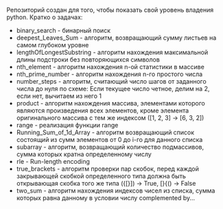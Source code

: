 Репозиторий создан для того, чтобы показать свой уровень владения python. Кратко о задачах:
* binary_search - бинарный поиск
* deepest_Leaves_Sum - алгоритм, возвращающий сумму листьев на самом глубоком уровне
* lengthOfLongestSubstring - алгоритм нахождения максимальной длины подстроки без повторяющихся символов
* nth_element - алгоритм нахождения n-ой статистики в массиве
* nth_prime_number - алгоритм нахождения n-го простого числа
* number_steps - алгоритм, считающий число шагов от заданного числа до нуля по схеме: Если текущее число четное, делим на 2, если нет, вычитаем из него 1
* product - алгоритм нахождения массива, элементами которого являются произведения всех элементов, кроме элемента оригинального массива с тем же индексом ([1, 2, 3] -> [6, 3, 2])
* range - реализация функции range
* Running_Sum_of_1d_Array - алгоритм возвращающий список состоящий из сумм элементов от 0 до i-го для данного списка
* subarray -  алгоритм, возвращающий количество подмассивов, сумма которых кратна определенному числу
* rle - Run-length encoding
* true_brackets - алгоритм проверки пар скобок, перед каждой закрывающей скобкой определенного типа должна быть открывающая скобка того же типа ({[}]) -> True, [}{() -> False
* two_sum - алгоритм нахождения индексов чисел из списка, сумма которых равна данному в условии числу
complemented by...
